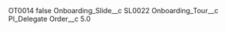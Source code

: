 <?xml version="1.0" encoding="UTF-8"?>
<CustomMetadata xmlns="http://soap.sforce.com/2006/04/metadata" xmlns:xsi="http://www.w3.org/2001/XMLSchema-instance" xmlns:xsd="http://www.w3.org/2001/XMLSchema">
    <label>OT0014</label>
    <protected>false</protected>
    <values>
        <field>Onboarding_Slide__c</field>
        <value xsi:type="xsd:string">SL0022</value>
    </values>
    <values>
        <field>Onboarding_Tour__c</field>
        <value xsi:type="xsd:string">PI_Delegate</value>
    </values>
    <values>
        <field>Order__c</field>
        <value xsi:type="xsd:double">5.0</value>
    </values>
</CustomMetadata>
